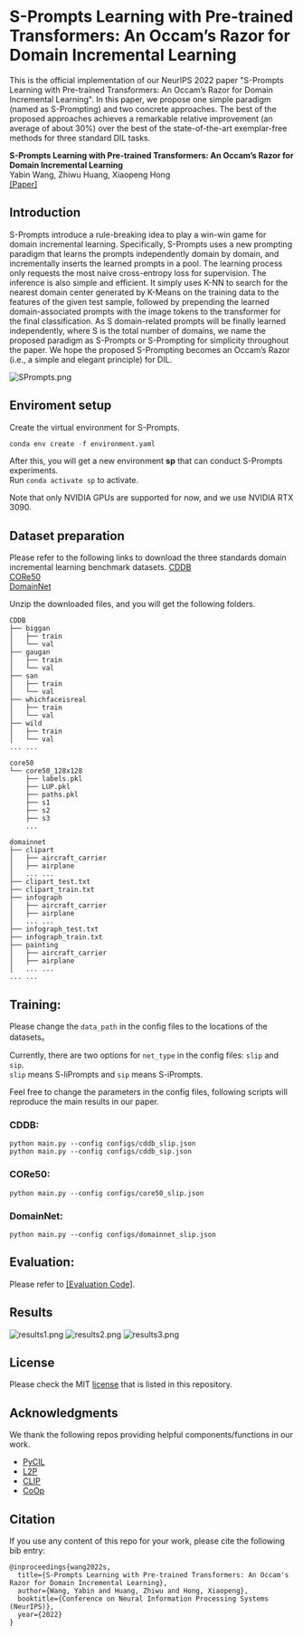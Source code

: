 # S-Prompts Learning with Pre-trained Transformers: An Occam’s Razor for Domain Incremental Learning

This is the official implementation of our NeurIPS 2022 paper "S-Prompts Learning with Pre-trained Transformers: An Occam’s Razor for Domain Incremental Learning".
In this paper, we propose one simple paradigm (named as S-Prompting) and two concrete approaches. The best of the proposed approaches achieves a remarkable relative improvement (an average of about 30%) over the best of the state-of-the-art exemplar-free methods for three standard DIL tasks.

**S-Prompts Learning with Pre-trained Transformers: An Occam’s Razor for Domain Incremental Learning** <br>
Yabin Wang, Zhiwu Huang, Xiaopeng Hong <br>
[[Paper]](https://arxiv.org/pdf/2207.12819.pdf)

## Introduction

S-Prompts introduce a rule-breaking idea to play a win-win game for domain incremental learning.
Specifically, S-Prompts uses a new prompting paradigm that learns the prompts independently domain by domain, and incrementally inserts the learned prompts in a pool.
The learning process only requests the most naive cross-entropy loss for supervision. 
The inference is also simple and efficient. 
It simply uses K-NN to search for the nearest domain center generated by K-Means on the training data to the features of the given test sample, followed by prepending the learned domain-associated prompts with the image tokens to the transformer for the final classification. 
As S domain-related prompts will be finally learned independently, where S is the total number of domains, we name the proposed paradigm as S-Prompts or S-Prompting for simplicity throughout the paper. 
We hope the proposed S-Prompting becomes an Occam’s Razor (i.e., a simple and elegant principle) for DIL.


![SPrompts.png](SPrompts.png)



## Enviroment setup
Create the virtual environment for S-Prompts.
```python
conda env create -f environment.yaml
```
After this, you will get a new environment **sp** that can conduct S-Prompts experiments.  
Run `conda activate sp` to activate.

Note that only NVIDIA GPUs are supported for now, and we use NVIDIA RTX 3090. 

## Dataset preparation
Please refer to the following links to download the three standards domain incremental learning benchmark datasets. 
[CDDB](https://github.com/Coral79/CDDB)  
[CORe50](https://vlomonaco.github.io/core50/index.html#dataset)  
[DomainNet](http://ai.bu.edu/M3SDA/)  

Unzip the downloaded files, and you will get the following folders.
```
CDDB
├── biggan
│   ├── train
│   └── val
├── gaugan
│   ├── train
│   └── val
├── san
│   ├── train
│   └── val
├── whichfaceisreal
│   ├── train
│   └── val
├── wild
│   ├── train
│   └── val
... ...
```

```
core50
└── core50_128x128
    ├── labels.pkl
    ├── LUP.pkl
    ├── paths.pkl
    ├── s1
    ├── s2
    ├── s3
    ...
```

```
domainnet
├── clipart
│   ├── aircraft_carrier
│   ├── airplane
│   ... ...
├── clipart_test.txt
├── clipart_train.txt
├── infograph
│   ├── aircraft_carrier
│   ├── airplane
│   ... ...
├── infograph_test.txt
├── infograph_train.txt
├── painting
│   ├── aircraft_carrier
│   ├── airplane
│   ... ...
... ...
```


## Training:

Please change the `data_path` in the config files to the locations of the datasets。  

Currently, there are two options for `net_type` in the config files: `slip` and `sip`.  
`slip` means S-liPrompts and `sip` means S-iPrompts.  

Feel free to change the parameters in the config files, following scripts will reproduce the main results in our paper.

### CDDB:
```
python main.py --config configs/cddb_slip.json
python main.py --config configs/cddb_sip.json
```

### CORe50:
```
python main.py --config configs/core50_slip.json
```

### DomainNet:
```
python main.py --config configs/domainnet_slip.json
```


## Evaluation:

Please refer to 
[[Evaluation Code]](https://github.com/iamwangyabin/SPrompts_eval).


## Results

![results1.png](results1.png)
![results2.png](results2.png)
![results3.png](results3.png)

## License

Please check the MIT  [license](./LICENSE) that is listed in this repository.

## Acknowledgments

We thank the following repos providing helpful components/functions in our work.

- [PyCIL](https://github.com/G-U-N/PyCIL)
- [L2P](https://github.com/google-research/l2p)
- [CLIP](https://github.com/openai/CLIP)
- [CoOp](https://github.com/KaiyangZhou/CoOp)

## Citation

If you use any content of this repo for your work, please cite the following bib entry:
```
@inproceedings{wang2022s,
  title={S-Prompts Learning with Pre-trained Transformers: An Occam's Razor for Domain Incremental Learning},
  author={Wang, Yabin and Huang, Zhiwu and Hong, Xiaopeng},
  booktitle={Conference on Neural Information Processing Systems (NeurIPS)},
  year={2022}
}
```
